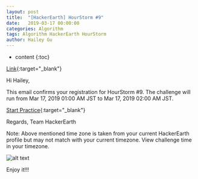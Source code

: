 ```yaml
---
layout: post
title:  "[HackerEarth] HourStorm #9"
date:   2019-03-17 00:00:00
categories: Algorithm
tags: Algorithm HackerEarth HourStorm
author: Hailey Gu
---
```


* content
{:toc}

[Link](https://www.hackerearth.com/challenges/competitive/hourstorm-9/){:target="_blank"}


Hi Hailey,

This email confirms your registration for HourStorm #9. The challenge will run from Mar 17, 2019 01:00 AM JST to Mar 17, 2019 02:00 AM JST.

[Start Practice](https://www.hackerearth.com/challenges/test/programming-practice-challenge/){:target="_blank"}

Regards,
Team HackerEarth

Note: Above mentioned time zone is taken from your current HackerEarth profile but may not match with your current timezone. View challenge time in your timezone.


![alt text](https://ci3.googleusercontent.com/proxy/xzufzdNydQktkVkLKm8QZpZAXH6FEVbVr_pSyebREKadzB0SLxdQAyrAIPELjWXd1LPIXQm0B_LDlsmEPUQ4-3Vv21xeMC21fEF8mLkj_m7h6dcFdNFd_kSW95GJOBhn=s0-d-e1-ft#https://static-fastly.hackerearth.com/static/emails/images/compete_footer.png "Logo Title Text 1")




Enjoy it!!!
